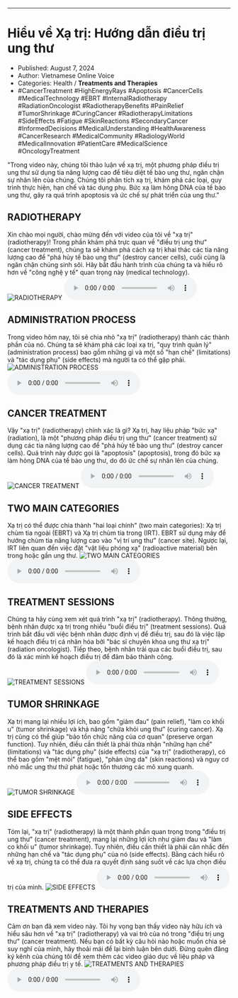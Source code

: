 
---

# Hiểu về Xạ trị: Hướng dẫn điều trị ung thư

- Published: August 7, 2024
- Author: Vietnamese Online Voice
- Categories: Health / **Treatments and Therapies**
- #CancerTreatment #HighEnergyRays #Apoptosis #CancerCells #MedicalTechnology #EBRT #InternalRadiotherapy #RadiationOncologist #RadiotherapyBenefits #PainRelief #TumorShrinkage #CuringCancer #RadiotherapyLimitations #SideEffects #Fatigue #SkinReactions #SecondaryCancer #InformedDecisions #MedicalUnderstanding #HealthAwareness #CancerResearch #MedicalCommunity #RadiologyWorld #MedicalInnovation #PatientCare #MedicalScience #OncologyTreatment

"Trong video này, chúng tôi thảo luận về xạ trị, một phương pháp điều trị ung thư sử dụng tia năng lượng cao để tiêu diệt tế bào ung thư, ngăn chặn sự nhân lên của chúng. Chúng tôi phân tích xạ trị, khám phá các loại, quy trình thực hiện, hạn chế và tác dụng phụ. Bức xạ làm hỏng DNA của tế bào ung thư, gây ra quá trình apoptosis và ức chế sự phát triển của ung thư."


## RADIOTHERAPY

Xin chào mọi người, chào mừng đến với video của tôi về "xạ trị" (radiotherapy)! Trong phần khám phá trực quan về "điều trị ung thư" (cancer treatment), chúng ta sẽ khám phá cách xạ trị khai thác các tia năng lượng cao để "phá hủy tế bào ung thư" (destroy cancer cells), cuối cùng là ngăn chặn chúng sinh sôi. Hãy bắt đầu hành trình của chúng ta và hiểu rõ hơn về "công nghệ y tế" quan trọng này (medical technology).
![RADIOTHERAPY](https://http-archiver-apis-production-80.schnworks.com/storage/images/transitions/2024-08-07/transition--50516415660-Montserrat-SemiBold-880E4F.jpg)
<audio controls>
    <source src="https://http-archiver-apis-production-80.schnworks.com/storage/storage/audio/file-5130630939.mp3" type="audio/mpeg">
</audio>



## ADMINISTRATION PROCESS

Trong video hôm nay, tôi sẽ chia nhỏ "xạ trị" (radiotherapy) thành các thành phần của nó. Chúng ta sẽ khám phá các loại xạ trị, "quy trình quản lý" (administration process) bao gồm những gì và một số "hạn chế" (limitations) và "tác dụng phụ" (side effects) mà người ta có thể gặp phải.
![ADMINISTRATION PROCESS](https://http-archiver-apis-production-80.schnworks.com/storage/images/transitions/2024-08-07/transition--37920169053-Montserrat-Bold-880E4F.jpg)
<audio controls>
    <source src="https://http-archiver-apis-production-80.schnworks.com/storage/storage/audio/file-5788874556.mp3" type="audio/mpeg">
</audio>



## CANCER TREATMENT

Vậy "xạ trị" (radiotherapy) chính xác là gì? Xạ trị, hay liệu pháp "bức xạ" (radiation), là một "phương pháp điều trị ung thư" (cancer treatment) sử dụng các tia năng lượng cao để "phá hủy tế bào ung thư" (destroy cancer cells). Quá trình này được gọi là "apoptosis" (apoptosis), trong đó bức xạ làm hỏng DNA của tế bào ung thư, do đó ức chế sự nhân lên của chúng.
![CANCER TREATMENT](https://http-archiver-apis-production-80.schnworks.com/storage/images/transitions/2024-08-07/transition-13076134271-Montserrat-Bold-7B1FA2.jpg)
<audio controls>
    <source src="https://http-archiver-apis-production-80.schnworks.com/storage/storage/audio/file-5017390287.mp3" type="audio/mpeg">
</audio>



## TWO MAIN CATEGORIES

Xạ trị có thể được chia thành "hai loại chính" (two main categories): Xạ trị chùm tia ngoài (EBRT) và Xạ trị chùm tia trong (IRT). EBRT sử dụng máy để hướng chùm tia năng lượng cao vào "vị trí ung thư" (cancer site). Ngược lại, IRT liên quan đến việc đặt "vật liệu phóng xạ" (radioactive material) bên trong hoặc gần ung thư.
![TWO MAIN CATEGORIES](https://http-archiver-apis-production-80.schnworks.com/storage/images/transitions/2024-08-07/transition-11604395770-Montserrat-Thin-9C27B0.jpg)
<audio controls>
    <source src="https://http-archiver-apis-production-80.schnworks.com/storage/storage/audio/file-47832986.mp3" type="audio/mpeg">
</audio>



## TREATMENT SESSIONS

Chúng ta hãy cùng xem xét quá trình "xạ trị" (radiotherapy). Thông thường, bệnh nhân được xạ trị trong nhiều "buổi điều trị" (treatment sessions). Quá trình bắt đầu với việc bệnh nhân được định vị để điều trị, sau đó là việc lập kế hoạch điều trị cá nhân hóa bởi "bác sĩ chuyên khoa ung thư xạ trị" (radiation oncologist). Tiếp theo, bệnh nhân trải qua các buổi điều trị, sau đó là xác minh kế hoạch điều trị để đảm bảo thành công.
![TREATMENT SESSIONS](https://http-archiver-apis-production-80.schnworks.com/storage/images/transitions/2024-08-07/transition-8634948965-Montserrat-Medium-512DA8.jpg)
<audio controls>
    <source src="https://http-archiver-apis-production-80.schnworks.com/storage/storage/audio/file-89006695.mp3" type="audio/mpeg">
</audio>



## TUMOR SHRINKAGE

Xạ trị mang lại nhiều lợi ích, bao gồm "giảm đau" (pain relief), "làm co khối u" (tumor shrinkage) và khả năng "chữa khỏi ung thư" (curing cancer). Xạ trị cũng có thể giúp "bảo tồn chức năng của cơ quan" (preserve organ function). Tuy nhiên, điều cần thiết là phải thừa nhận "những hạn chế" (limitations) và "tác dụng phụ" (side effects) của "xạ trị" (radiotherapy), có thể bao gồm "mệt mỏi" (fatigue), "phản ứng da" (skin reactions) và nguy cơ nhỏ mắc ung thư thứ phát hoặc tổn thương các mô xung quanh.
![TUMOR SHRINKAGE](https://http-archiver-apis-production-80.schnworks.com/storage/images/transitions/2024-08-07/transition-20630409850-Montserrat-ExtraBold-303F9F.jpg)
<audio controls>
    <source src="https://http-archiver-apis-production-80.schnworks.com/storage/storage/audio/file-39313909468.mp3" type="audio/mpeg">
</audio>



## SIDE EFFECTS

Tóm lại, "xạ trị" (radiotherapy) là một thành phần quan trọng trong "điều trị ung thư" (cancer treatment), mang lại những lợi ích như giảm đau và "làm co khối u" (tumor shrinkage). Tuy nhiên, điều cần thiết là phải cân nhắc đến những hạn chế và "tác dụng phụ" của nó (side effects). Bằng cách hiểu rõ về xạ trị, chúng ta có thể đưa ra quyết định sáng suốt về các lựa chọn điều trị của mình.
![SIDE EFFECTS](https://http-archiver-apis-production-80.schnworks.com/storage/images/transitions/2024-08-07/transition-15755030479-Montserrat-Black-512DA8.jpg)
<audio controls>
    <source src="https://http-archiver-apis-production-80.schnworks.com/storage/storage/audio/file-26600351339.mp3" type="audio/mpeg">
</audio>



## TREATMENTS AND THERAPIES

Cảm ơn bạn đã xem video này. Tôi hy vọng bạn thấy video này hữu ích và hiểu sâu hơn về "xạ trị" (radiotherapy) và vai trò của nó trong "điều trị ung thư" (cancer treatment). Nếu bạn có bất kỳ câu hỏi nào hoặc muốn chia sẻ suy nghĩ của mình, hãy thoải mái để lại bình luận bên dưới. Đừng quên đăng ký kênh của chúng tôi để xem thêm các video giáo dục về liệu pháp và phương pháp điều trị y tế.
![TREATMENTS AND THERAPIES](https://http-archiver-apis-production-80.schnworks.com/storage/images/transitions/2024-08-07/transition-18369762000-Montserrat-Thin-4A148C.jpg)
<audio controls>
    <source src="https://http-archiver-apis-production-80.schnworks.com/storage/storage/audio/file-5213425720.mp3" type="audio/mpeg">
</audio>

